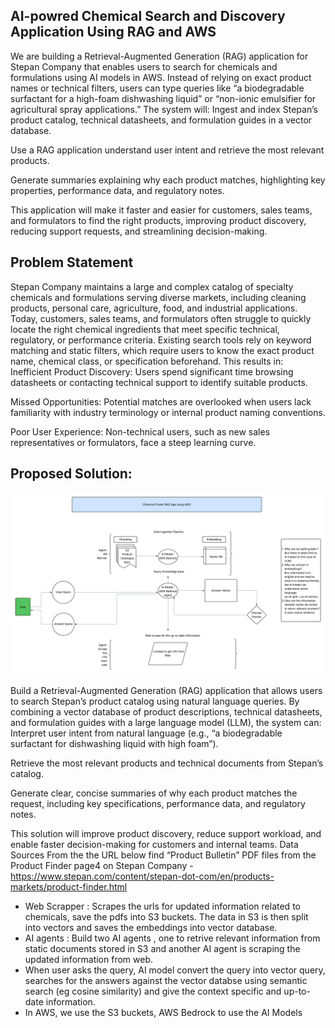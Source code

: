 ## AI-powred Chemical Search and Discovery Application Using RAG and AWS

We are building a Retrieval-Augmented Generation (RAG) application for Stepan Company that enables users to search for chemicals and formulations using AI models in AWS. Instead of relying on exact product names or technical filters, users can type queries like “a biodegradable surfactant for a high-foam dishwashing liquid” or “non-ionic emulsifier for agricultural spray applications.”
The system will:
Ingest and index Stepan’s product catalog, technical datasheets, and formulation guides in a vector database.


Use a RAG application understand user intent and retrieve the most relevant products.


Generate summaries explaining why each product matches, highlighting key properties, performance data, and regulatory notes.


This application will make it faster and easier for customers, sales teams, and formulators to find the right products, improving product discovery, reducing support requests, and streamlining decision-making.

## Problem Statement

Stepan Company maintains a large and complex catalog of specialty chemicals and formulations serving diverse markets, including cleaning products, personal care, agriculture, food, and industrial applications. Today, customers, sales teams, and formulators often struggle to quickly locate the right chemical ingredients that meet specific technical, regulatory, or performance criteria.
Existing search tools rely on keyword matching and static filters, which require users to know the exact product name, chemical class, or specification beforehand. This results in:
Inefficient Product Discovery: Users spend significant time browsing datasheets or contacting technical support to identify suitable products.


Missed Opportunities: Potential matches are overlooked when users lack familiarity with industry terminology or internal product naming conventions.


Poor User Experience: Non-technical users, such as new sales representatives or formulators, face a steep learning curve.


## Proposed Solution:

![RAG_pipeline](images/Chemical_Finder_RAG_App_Using_AWS.png)

Build a Retrieval-Augmented Generation (RAG) application that allows users to search Stepan’s product catalog using natural language queries. By combining a vector database of product descriptions, technical datasheets, and formulation guides with a large language model (LLM), the system can:
Interpret user intent from natural language (e.g., “a biodegradable surfactant for dishwashing liquid with high foam”).


Retrieve the most relevant products and technical documents from Stepan’s catalog.


Generate clear, concise summaries of why each product matches the request, including key specifications, performance data, and regulatory notes.


This solution will improve product discovery, reduce support workload, and enable faster decision-making for customers and internal teams.
Data Sources
From the the URL below find “Product Bulletin” PDF files from the Product Finder page4 on Stepan Company - 
https://www.stepan.com/content/stepan-dot-com/en/products-markets/product-finder.html


- Web Scrapper : Scrapes the urls for updated information related to chemicals, save the pdfs into S3 buckets. The data in S3 is then split into vectors and saves the embeddings into vector database.
- AI agents : Build two AI agents , one to retrive relevant information from static documents stored in S3 and another AI agent is scraping the updated information from web.
- When user asks the query, AI model convert the query into vector query, searches for the answers against the vector databse using semantic search (eg cosine similarity) and give the context specific and up-to-date information.
- In AWS, we use the S3 buckets, AWS Bedrock to use the AI Models 